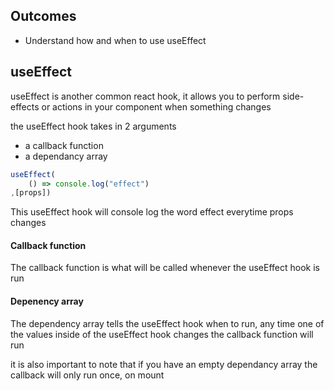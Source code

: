 ## Outcomes  
- Understand how and when to use useEffect

## useEffect
useEffect is another common react hook, it allows you to perform side-effects or actions in your component when something changes 

the useEffect hook takes in 2 arguments
- a callback function
- a dependancy array

```js
useEffect(
    () => console.log("effect")
,[props])
```
This useEffect hook will console log the word effect everytime props changes

#### Callback function
The callback function is what will be called whenever the useEffect hook is run

#### Depenency array
The dependency array tells the useEffect hook when to run, any time one of the values inside of the useEffect hook changes the callback function will run

it is also important to note that if you have an empty dependancy array the callback will only run once, on mount 